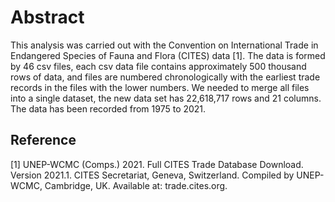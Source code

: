 # Abstract
This analysis was carried out with the Convention on International Trade in Endangered Species of Fauna and Flora (CITES) data [1]. The data is formed by 46 csv files, each csv data file contains approximately 500 thousand rows of data, and files are numbered chronologically with the earliest trade records in the files with the lower numbers. We needed to merge all files into a single dataset, the new data set has 22,618,717 rows and 21 columns. The data has been recorded from 1975 to 2021.  

## Reference
[1] UNEP-WCMC (Comps.) 2021. Full CITES Trade Database Download. Version 2021.1. CITES Secretariat, Geneva, Switzerland. Compiled by UNEP-WCMC, Cambridge, UK. Available
at: trade.cites.org.

